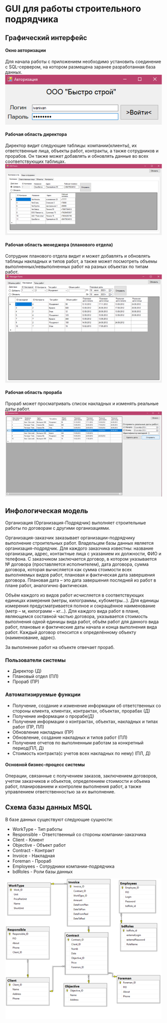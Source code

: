 # GUI для работы строительного подрядчика

## Графический интерфейс
#### Окно авторизации
Для начала работы с приложением необходимо установить соединение с SQL-сервером, на котором размещена заранее разработанная база данных.
![part](./imgs/login.png)
#### Рабочая область директора
Директор видит следующие таблицы: компании(клиенты), их ответственные лица, объекты работ, контракты, а также сотрудников и прорабов. Он также может добавлять и обновлять данные во всех соответствующих таблицах.
![part](./imgs/CEO.png)
#### Рабочая область менеджера (планового отдела)
Сотрудник планового отдела видит и может добавлять и обновлять таблицы накладных и типов работ, а также может посмотреть объемы выполненных/невыполненных работ на разных объектах по типам работ.
![part](./imgs/manager.png)
#### Рабочая область прораба
Прораб может просматривать список накладных и изменять реальные даты работ.
![part](./imgs/foreman.png)
## Инфологическая модель
Организация (Организация-Подрядчик) выполняет строительные работы по договорам с другими организациями. 

Организация-заказчик заказывает организации-подрядчику выполнение строительных работ. Владельцем базы данных является организация-подрядчик. Для каждого заказчика известны: название организации, адрес, контактные лица с указанием их должности, ФИО и телефона. С заказчиком заключается договор, в котором указывается № договора (проставляется исполнителем), дата договора, сумма договора, которая вычисляется как сумма стоимости всех выполняемых видов работ, плановая и фактическая дата завершения договора. Плановая дата – это дата завершения последней из работ в плане работ, аналогично фактическая.

Объём каждого из видов работ исчисляется в соответствующих единицах измерения (метры, килограммы, кубометры…). Для единицы измерения предусматривается полное и сокращённое наименование (метр – м, килограмм – кг…). Для каждого вида работ в плане, являющемся составной частью договора, указывается стоимость выполнения одной единицы вида работ, объём работ для данного вида работ, плановые и фактические даты начала и конца выполнения вида работ. Каждый договор относится к определённому объекту (наименование, адрес). 

За выполнение работ на объекте отвечает прораб.
### Пользователи системы
- Директор (Д)
- Плановый отдел (ПЛ)
- Прораб (ПР)

### Автоматизируемые функции
- Получение, создание и изменение информации об ответственных со стороны клиента, клиентах, контрактах, объектах, прорабах (Д) 
- Получение информации о прорабе(Д)
- Получение информации о контрактах, объектах, накладных и типах работ (ПР, ПЛ)
- Обновление накладных (ПР)
- Обновление, создание накладных и типов работ (ПЛ)
- Получение отчетов по выполненным работам за конкретный период(ПЛ, Д)
- Стоимость контракта(с учетов всех накладных по нему) (ПЛ, Д)

#### Основной бизнес-процесс системы
Операции, связанные с получением заказов, заключением договоров, учетом заказчиков и объектов, определением стоимости и объема работ, планированием и контролем выполнения работ, а также управлением ответственностью за их выполнение.

## Схема базы данных MSQL
В базе данных существуют следующие сущности:
- WorkType - Тип работы
- Responsible - Ответственный со стороны компании-заказчика
- Client - Клиент
- Objective - Объект работ
- Contract - Контракт
- Invoice - Накладная
- Foreman - Прораб
- Employees - Сотрудники компании-подрядчика
- bdRoles - Роли базы данных

![part](./imgs/bd.png)
